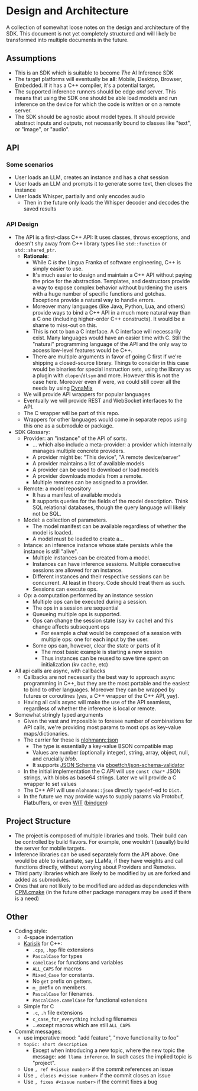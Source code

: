# Design and Architecture

A collection of somewhat loose notes on the design and architecture of the SDK. This document is not yet completely structured and will likely be transformed into multiple documents in the future.

## Assumptions

* This is an SDK which is suitable to become *The* AI Inference SDK
* The target platforms will eventually be **all**: Mobile, Desktop, Browser, Embedded. If it has a C++ compiler, it's a potential target.
* The supported inference runners should be edge *and* server. This means that using the SDK one should be able load models and run inference on the device for which the code is written or on a remote server.
* The SDK should be agnostic about model types. It should provide abstract inputs and outputs, not necessarily bound to classes like "text", or "image", or "audio".

## API

### Some scenarios

* User loads an LLM, creates an instance and has a chat session
* User loads an LLM and prompts it to generate some text, then closes the instance
* User loads Whisper, partially and only encodes audio
    * Then in the future only loads the Whisper decoder and decodes the saved results

### API Design

* The API is a first-class C++ API: It uses classes, throws exceptions, and doesn't shy away from C++ library types like `std::function` or `std::shared_ptr`.
    * **Rationale**: 
      * While C *is* the Lingua Franka of software engineering, C++ is simply easier to use. 
      * It's much easier to design and maintain a C++ API without paying the price for the abstraction. Templates, and destructors provide a way to expose complex behavior without burdening the users with a huge number of specific functions and gotchas. Exceptions provide a natural way to handle errors. 
      * Moreover many languages (like Java, Python, Lua, and others) provide ways to bind a C++ API in a much more natural way than a C one (including higher-order C++ constructs). It would be a shame to miss-out on this. 
      * This is not to ban a C interface. A C interface will necessarily exist. Many languages would have an easier time with C. Still the "natural" programming language of the API and the only way to access low-level features would be C++.
      * There are multiple arguments in favor of going C first if we're shipping a closed-source library. Things to consider in this case would be binaries for special instruction sets, using the library as a plugin with `dlopen`/`dlsym` and more. However this is not the case here. Moreover even if were, we could still cover all the needs by using [DynaMix](https://github.com/iboB/dynamix)
    * We will provide API wrappers for popular languages
    * Eventually we will provide REST and WebSocket interfaces to the API.
    * The C wrapper will be part of this repo.
    * Wrappers for other languages would come in separate repos using this one as a submodule or package.
* SDK Glossary:
    * Provider: an "instance" of the API of sorts.
        * ... which also include a meta-provider: a provider which internally manages multiple concrete providers.
        * A provider might be: "This device", "A remote device/server"
        * A provider maintains a list of available models
        * A provider can be used to download or load models
        * A provider downloads models from a remote.
        * Multiple remotes can be assigned to a provider.
    * Remote: a model repository
        * It has a manifest of available models
        * It supports queries for the fields of the model description. Think SQL relational databases, though the query language will likely not be SQL.
    * Model: a collection of parameters.
        * The model manifest can be available regardless of whether the model is loaded.
        * A model must be loaded to create a...
    * Intance: an inference instance whose state persists while the instance is still "alive".
        * Multiple instances can be created from a model.
        * Instances can have inference sessions. Multiple consecutive sessions are allowed for an instance.
        * Different instances and their respective sessions can be concurrent. At least in theory. Code should treat them as such.
        * Sessions can execute ops.
    * Op: a computation performed by an instance session
        * Multiple ops can be executed during a session.
        * The ops in a session are sequential
        * Queueing multiple ops is supported.
        * Ops can change the session state (say kv cache) and this change affects subsequent ops
            * For example a chat would be composed of a session with multiple ops: one for each input by the user.
        * Some ops can, however, clear the state or parts of it
            * The most basic example is starting a new session
            * Thus instances can be reused to save time spent on initialization (kv cache, etc)
* All api calls are async, with callbacks
    * Callbacks are not necessarily the best way to approach async programming in C++, but they are the most portable and the easiest to bind to other languages. Moreover they can be wrapped by futures or coroutines (yes, a C++ wrapper of the C++ API, yay).
    * Having all calls async will make the use of the API seamless, regardless of whether the inference is local or remote.
* Somewhat stringly typed arguments
    * Given the vast and impossible to foresee number of combinations for API calls, we're providing most params to most ops as key-value maps/dictionaries.
    * The carrier for these is [nlohmann::json](https://github.com/nlohmann/json)
        * The type is essentially a key-value BSON compatible map 
        * Values are number (optionally integer), string, array, object, null, and crucially *blob*.
        * It supports [JSON Schema](https://json-schema.org/) via [pboettch/json-schema-validator](https://github.com/pboettch/json-schema-validator)
    * In the initial implementation the C API will use `const char*` JSON strings, with blobs as base64 strings. Later we will provide a C wrapper to set values
    * The C++ API will use `nlohmann::json` directly `typedef`-ed to `Dict`.
    * In the future we may provide ways to supply params via Protobuf, Flatbuffers, or even [WIT](https://github.com/WebAssembly/component-model/blob/main/design/mvp/CanonicalABI.md) ([bindgen](https://github.com/bytecodealliance/wit-bindgen))

## Project Structure

* The project is composed of multiple libraries and tools. Their build can be controlled by build flavors. For example, one wouldn't (usually) build the server for mobile targets.
* Inference libraries can be used separately form the API above. One would be able to instantiate, say LLaMa, if they have weights and call functions directly, without worrying about Providers and Remotes.
* Third party libraries which are likely to be modified by us are forked and added as submodules.
* Ones that are not likely to be modified are added as dependencies with [CPM.cmake](https://github.com/cpm-cmake/CPM.cmake) (in the future other package managers may be used if there is a need)

## Other

* Coding style:
    * 4-space indentation
    * [Karisik](https://github.com/iboB/karisik-coding-style) for C++: 
        * `.cpp`, `.hpp` file extensions
        * `PascalCase` for types
        * `camelCase` for functions and variables
        * `ALL_CAPS` for macros
        * `Mixed_Case` for constants. 
        * No `get` prefix on getters. 
        * `m_` prefix on members. 
        * `PascalCase` for filenames. 
        * `PascalCase.camelCase` for functional extensions
    * Simple for C
        * `.c`, `.h` file extensions
        * `c_case_for_everything` including filenames
        * ...except macros which are still `ALL_CAPS`
* Commit messages:
    * use imperative mood: "add feature", "move functionality to foo"
    * `topic: short description`
        * Except when introducing a new topic, where the new topic the message: `add llama inference`. In such cases the implied topic is "project".
    * Use `, ref #<issue number>` if the commit references an issue
    * Use `, closes #<issue number>` if the commit closes an issue
    * Use `, fixes #<issue number>` if the commit fixes a bug
